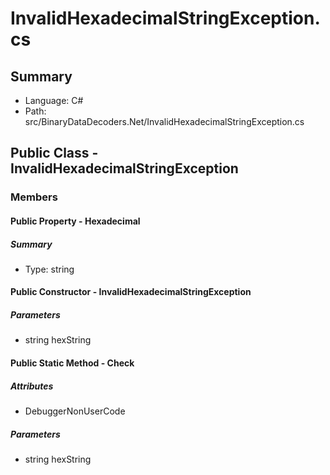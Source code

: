 ﻿# InvalidHexadecimalStringException.cs

## Summary

* Language: C#
* Path: src/BinaryDataDecoders.Net/InvalidHexadecimalStringException.cs

## Public Class - InvalidHexadecimalStringException

### Members

#### Public Property - Hexadecimal

##### Summary

 * Type: string 

#### Public Constructor - InvalidHexadecimalStringException

#####  Parameters

 - string hexString 

#### Public Static Method - Check

##### Attributes

 - DebuggerNonUserCode

#####  Parameters

 - string hexString 


